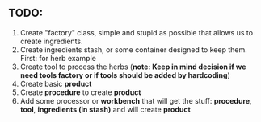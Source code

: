 ## TODO:

1. Create "factory" class, simple and stupid as possible that allows us to create ingredients.
2. Create ingredients stash, or some container designed to keep them. First: for herb example
3. Create tool to process the herbs (**note: Keep in mind decision if we need tools factory or if tools should be added by hardcoding**)
4. Create basic **product**
5. Create **procedure** to create **product**
6. Add some processor or **workbench** that will get the stuff: **procedure**, **tool**, **ingredients (in stash)** and will create **product**